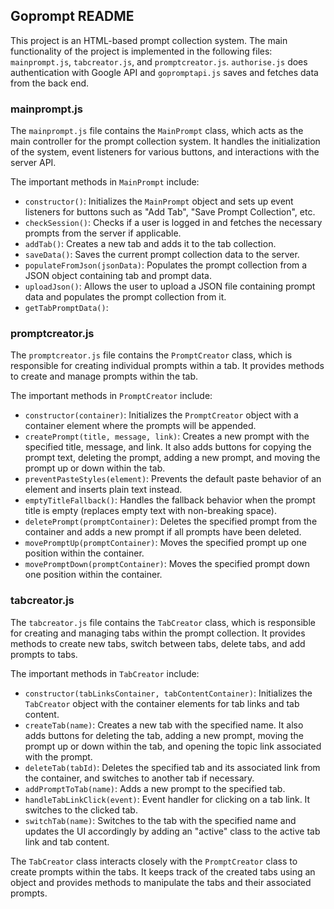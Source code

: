 ## Goprompt README

This project is an HTML-based prompt collection system. The main functionality of the project is implemented in the following files: `mainprompt.js`, `tabcreator.js`, and `promptcreator.js`. 
`authorise.js` does authentication with Google API and `gopromptapi.js` saves and fetches data from the back end.

### mainprompt.js

The `mainprompt.js` file contains the `MainPrompt` class, which acts as the main controller for the prompt collection system. It handles the initialization of the system, event listeners for various buttons, and interactions with the server API.

The important methods in `MainPrompt` include:

- `constructor()`: Initializes the `MainPrompt` object and sets up event listeners for buttons such as "Add Tab", "Save Prompt Collection", etc.
- `checkSession()`: Checks if a user is logged in and fetches the necessary prompts from the server if applicable.
- `addTab()`: Creates a new tab and adds it to the tab collection.
- `saveData()`: Saves the current prompt collection data to the server.
- `populateFromJson(jsonData)`: Populates the prompt collection from a JSON object containing tab and prompt data.
- `uploadJson()`: Allows the user to upload a JSON file containing prompt data and populates the prompt collection from it.
- `getTabPromptData()`:


### promptcreator.js

The `promptcreator.js` file contains the `PromptCreator` class, which is responsible for creating individual prompts within a tab. It provides methods to create and manage prompts within the tab.

The important methods in `PromptCreator` include:

- `constructor(container)`: Initializes the `PromptCreator` object with a container element where the prompts will be appended.
- `createPrompt(title, message, link)`: Creates a new prompt with the specified title, message, and link. It also adds buttons for copying the prompt text, deleting the prompt, adding a new prompt, and moving the prompt up or down within the tab.
- `preventPasteStyles(element)`: Prevents the default paste behavior of an element and inserts plain text instead.
- `emptyTitleFallback()`: Handles the fallback behavior when the prompt title is empty (replaces empty text with non-breaking space).
- `deletePrompt(promptContainer)`: Deletes the specified prompt from the container and adds a new prompt if all prompts have been deleted.
- `movePromptUp(promptContainer)`: Moves the specified prompt up one position within the container.
- `movePromptDown(promptContainer)`: Moves the specified prompt down one position within the container.

### tabcreator.js

The `tabcreator.js` file contains the `TabCreator` class, which is responsible for creating and managing tabs within the prompt collection. It provides methods to create new tabs, switch between tabs, delete tabs, and add prompts to tabs.

The important methods in `TabCreator` include:

- `constructor(tabLinksContainer, tabContentContainer)`: Initializes the `TabCreator` object with the container elements for tab links and tab content.
- `createTab(name)`: Creates a new tab with the specified name. It also adds buttons for deleting the tab, adding a new prompt, moving the prompt up or down within the tab, and opening the topic link associated with the prompt.
- `deleteTab(tabId)`: Deletes the specified tab and its associated link from the container, and switches to another tab if necessary.
- `addPromptToTab(name)`: Adds a new prompt to the specified tab.
- `handleTabLinkClick(event)`: Event handler for clicking on a tab link. It switches to the clicked tab.
- `switchTab(name)`: Switches to the tab with the specified name and updates the UI accordingly by adding an "active" class to the active tab link and tab content.

The `TabCreator` class interacts closely with the `PromptCreator` class to create prompts within the tabs. It keeps track of the created tabs using an object and provides methods to manipulate the tabs and their associated prompts.
